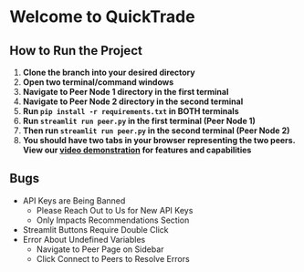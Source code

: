 # Welcome to QuickTrade
## How to Run the Project
1. **Clone the branch into your desired directory**
2. **Open two terminal/command windows**
3. **Navigate to Peer Node 1 directory in the first terminal**
4. **Navigate to Peer Node 2 directory in the second terminal**
5. **Run `pip install -r requirements.txt` in BOTH terminals**
6. **Run `streamlit run peer.py` in the first terminal (Peer Node 1)**
7. **Then run `streamlit run peer.py` in the second terminal (Peer Node 2)**
8. **You should have two tabs in your browser representing the two peers. View our [video demonstration](https://youtu.be/oYR4N1X3JYc?si=qc88uTLmpnAbVsre) for features and capabilities**

## Bugs
- API Keys are Being Banned
  - Please Reach Out to Us for New API Keys
  - Only Impacts Recommendations Section
- Streamlit Buttons Require Double Click
- Error About Undefined Variables
  - Navigate to Peer Page on Sidebar
  - Click Connect to Peers to Resolve Errors
  
